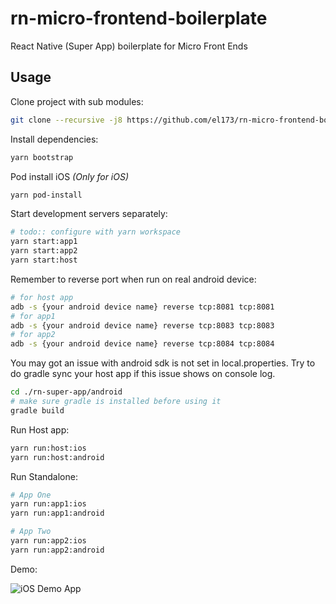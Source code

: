 # rn-micro-frontend-boilerplate
React Native (Super App) boilerplate for Micro Front Ends

## Usage

Clone project with sub modules:
```bash
git clone --recursive -j8 https://github.com/el173/rn-micro-frontend-boilerplate.git
```

Install dependencies:

```bash
yarn bootstrap
```

Pod install iOS *(Only for iOS)*

```bash
yarn pod-install
```


Start development servers separately:

```bash
# todo:: configure with yarn workspace
yarn start:app1
yarn start:app2
yarn start:host
```

Remember to reverse port when run on real android device:

```bash
# for host app
adb -s {your android device name} reverse tcp:8081 tcp:8081
# for app1
adb -s {your android device name} reverse tcp:8083 tcp:8083
# for app2
adb -s {your android device name} reverse tcp:8084 tcp:8084
```

You may got an issue with android sdk is not set in local.properties. Try to do gradle sync your host app if this issue shows on console log.
```bash
cd ./rn-super-app/android
# make sure gradle is installed before using it
gradle build
```

Run Host app:

```bash
yarn run:host:ios
yarn run:host:android
```

Run Standalone:
```bash
# App One
yarn run:app1:ios
yarn run:app1:android

# App Two
yarn run:app2:ios
yarn run:app2:android
```

Demo:

![iOS Demo App](https://miro.medium.com/v2/resize:fit:592/1*m2-9ahLJkGZI6sy6Jq8QWg.gif)
